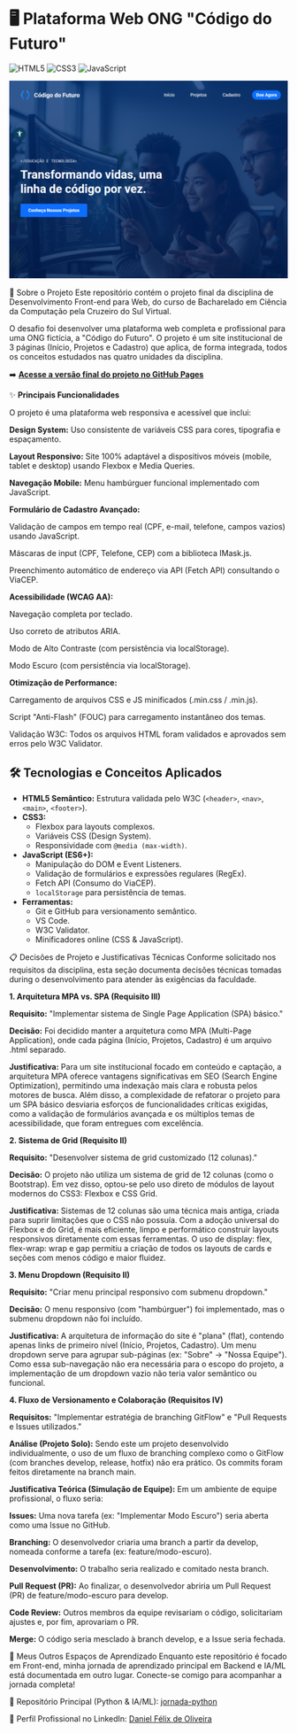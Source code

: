# 🖥️ Plataforma Web ONG "Código do Futuro"

![HTML5](https://img.shields.io/badge/HTML5-E34F26?style=for-the-badge&logo=html5&logoColor=white)
![CSS3](https://img.shields.io/badge/CSS3-1572B6?style=for-the-badge&logo=css3&logoColor=white)
![JavaScript](https://img.shields.io/badge/JavaScript-F7DF1E?style=for-the-badge&logo=javascript&logoColor=black)

<img src="./images/Index.png" alt="home"/>

🚀 Sobre o Projeto
Este repositório contém o projeto final da disciplina de Desenvolvimento Front-end para Web, do curso de Bacharelado em Ciência da Computação pela Cruzeiro do Sul Virtual.

O desafio foi desenvolver uma plataforma web completa e profissional para uma ONG fictícia, a "Código do Futuro". O projeto é um site institucional de 3 páginas (Início, Projetos e Cadastro) que aplica, de forma integrada, todos os conceitos estudados nas quatro unidades da disciplina.

➡️ **[Acesse a versão final do projeto no GitHub Pages](https://danfelixx11.github.io/Frontend-Faculdade/)**

✨ **Principais Funcionalidades**

O projeto é uma plataforma web responsiva e acessível que inclui:

**Design System:** Uso consistente de variáveis CSS para cores, tipografia e espaçamento.

**Layout Responsivo:** Site 100% adaptável a dispositivos móveis (mobile, tablet e desktop) usando Flexbox e Media Queries.

**Navegação Mobile:** Menu hambúrguer funcional implementado com JavaScript.

**Formulário de Cadastro Avançado:**

Validação de campos em tempo real (CPF, e-mail, telefone, campos vazios) usando JavaScript.

Máscaras de input (CPF, Telefone, CEP) com a biblioteca IMask.js.

Preenchimento automático de endereço via API (Fetch API) consultando o ViaCEP.

**Acessibilidade (WCAG AA):**

Navegação completa por teclado.

Uso correto de atributos ARIA.

Modo de Alto Contraste (com persistência via localStorage).

Modo Escuro (com persistência via localStorage).

**Otimização de Performance:**

Carregamento de arquivos CSS e JS minificados (.min.css / .min.js).

Script "Anti-Flash" (FOUC) para carregamento instantâneo dos temas.

Validação W3C: Todos os arquivos HTML foram validados e aprovados sem erros pelo W3C Validator.

## 🛠️ Tecnologias e Conceitos Aplicados

* **HTML5 Semântico:** Estrutura validada pelo W3C (`<header>`, `<nav>`, `<main>`, `<footer>`).
* **CSS3:**
    * Flexbox para layouts complexos.
    * Variáveis CSS (Design System).
    * Responsividade com `@media (max-width)`.
* **JavaScript (ES6+):**
    * Manipulação do DOM e Event Listeners.
    * Validação de formulários e expressões regulares (RegEx).
    * Fetch API (Consumo do ViaCEP).
    * `localStorage` para persistência de temas.
* **Ferramentas:**
    * Git e GitHub para versionamento semântico.
    * VS Code.
    * W3C Validator.
    * Minificadores online (CSS & JavaScript).

📋 Decisões de Projeto e Justificativas Técnicas
Conforme solicitado nos requisitos da disciplina, esta seção documenta decisões técnicas tomadas during o desenvolvimento para atender às exigências da faculdade.

**1. Arquitetura MPA vs. SPA (Requisito III)**

**Requisito:** "Implementar sistema de Single Page Application (SPA) básico."

**Decisão:** Foi decidido manter a arquitetura como MPA (Multi-Page Application), onde cada página (Início, Projetos, Cadastro) é um arquivo .html separado.

**Justificativa:** Para um site institucional focado em conteúdo e captação, a arquitetura MPA oferece vantagens significativas em SEO (Search Engine Optimization), permitindo uma indexação mais clara e robusta pelos motores de busca. Além disso, a complexidade de refatorar o projeto para um SPA básico desviaria esforços de funcionalidades críticas exigidas, como a validação de formulários avançada e os múltiplos temas de acessibilidade, que foram entregues com excelência.

**2. Sistema de Grid (Requisito II)**

**Requisito:** "Desenvolver sistema de grid customizado (12 colunas)."

**Decisão:** O projeto não utiliza um sistema de grid de 12 colunas (como o Bootstrap). Em vez disso, optou-se pelo uso direto de módulos de layout modernos do CSS3: Flexbox e CSS Grid.

**Justificativa:** Sistemas de 12 colunas são uma técnica mais antiga, criada para suprir limitações que o CSS não possuía. Com a adoção universal do Flexbox e do Grid, é mais eficiente, limpo e performático construir layouts responsivos diretamente com essas ferramentas. O uso de display: flex, flex-wrap: wrap e gap permitiu a criação de todos os layouts de cards e seções com menos código e maior fluidez.

**3. Menu Dropdown (Requisito II)**

**Requisito:** "Criar menu principal responsivo com submenu dropdown."

**Decisão:** O menu responsivo (com "hambúrguer") foi implementado, mas o submenu dropdown não foi incluído.

**Justificativa:** A arquitetura de informação do site é "plana" (flat), contendo apenas links de primeiro nível (Início, Projetos, Cadastro). Um menu dropdown serve para agrupar sub-páginas (ex: "Sobre" -> "Nossa Equipe"). Como essa sub-navegação não era necessária para o escopo do projeto, a implementação de um dropdown vazio não teria valor semântico ou funcional.

**4. Fluxo de Versionamento e Colaboração (Requisitos IV)**

**Requisitos:** "Implementar estratégia de branching GitFlow" e "Pull Requests e Issues utilizados."

**Análise (Projeto Solo):** Sendo este um projeto desenvolvido individualmente, o uso de um fluxo de branching complexo como o GitFlow (com branches develop, release, hotfix) não era prático. Os commits foram feitos diretamente na branch main.

**Justificativa Teórica (Simulação de Equipe):** Em um ambiente de equipe profissional, o fluxo seria:

**Issues:** Uma nova tarefa (ex: "Implementar Modo Escuro") seria aberta como uma Issue no GitHub.

**Branching:** O desenvolvedor criaria uma branch a partir da develop, nomeada conforme a tarefa (ex: feature/modo-escuro).

**Desenvolvimento:** O trabalho seria realizado e comitado nesta branch.

**Pull Request (PR):** Ao finalizar, o desenvolvedor abriria um Pull Request (PR) de feature/modo-escuro para develop.

**Code Review:** Outros membros da equipe revisariam o código, solicitariam ajustes e, por fim, aprovariam o PR.

**Merge:** O código seria mesclado à branch develop, e a Issue seria fechada.

🔗 Meus Outros Espaços de Aprendizado
Enquanto este repositório é focado em Front-end, minha jornada de aprendizado principal em Backend e IA/ML está documentada em outro lugar. Conecte-se comigo para acompanhar a jornada completa!

🐍 Repositório Principal (Python & IA/ML): [jornada-python](https://github.com/danfelixx11/jornada-python)

💼 Perfil Profissional no LinkedIn: [Daniel Félix de Oliveira](https://www.linkedin.com/in/danfelix-dev/)
